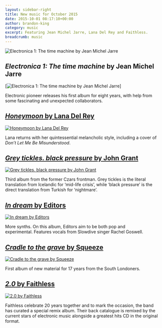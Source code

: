 ```yaml
---
layout: sidebar-right
title: New music for October 2015
date: 2015-10-01 08:17:10+00:00
author: brandon-king
category: music
excerpt: Featuring Jean Michel Jarre, Lana Del Rey and Faithless.
breadcrumb: music
---
```

![Electronica 1: The time machine by Jean Michel Jarre](/images/featured/featured-electronica-1-the-time-machine.jpg)

## <cite>Electronica 1: The time machine</cite> by Jean Michel Jarre

[![Electronica 1: The time machine by Jean Michel Jarre](/images/article/electronica-1-the-time-machine.jpg)]

Electronic pioneer releases his first album for eight years, with help from some fascinating and unexpected collaborators.

## [<cite>Honeymoon</cite> by Lana Del Rey](https://suffolk.spydus.co.uk/cgi-bin/spydus.exe/ENQ/OPAC/BIBENQ/10340245?QRY=CTIBIB%3C%20IRN(55839043)&QRYTEXT=Honeymoon%20%5Bsound%20recording%5D)

[![Honeymoon by Lana Del Rey](/images/article/honeymoon.jpg)](https://suffolk.spydus.co.uk/cgi-bin/spydus.exe/ENQ/OPAC/BIBENQ/10340245?QRY=CTIBIB%3C%20IRN(55839043)&QRYTEXT=Honeymoon%20%5Bsound%20recording%5D)

Lana returns with her quintessential melancholic style, including a cover of <cite>Don&#8217;t Let Me Be Misunderstood</cite>.

## [<cite>Grey tickles. black pressure</cite> by John Grant](https://suffolk.spydus.co.uk/cgi-bin/spydus.exe/ENQ/OPAC/BIBENQ/10331495?QRY=CTIBIB%3C%20IRN(53891835)&QRYTEXT=Grey%20tickles.%20black%20pressure%20%5Bsound%20recording%5D)

[![Grey tickles. black pressure by John Grant](/images/article/grey-tickles-black-pressure.jpg)](https://suffolk.spydus.co.uk/cgi-bin/spydus.exe/ENQ/OPAC/BIBENQ/10331495?QRY=CTIBIB%3C%20IRN(53891835)&QRYTEXT=Grey%20tickles.%20black%20pressure%20%5Bsound%20recording%5D)

Third album from the former Czars frontman. Grey tickles is the literal translation from Icelandic for ‘mid-life crisis’, while ‘black pressure’ is the direct translation from Turkish for ‘nightmare’.

## [<cite>In dream</cite> by Editors](https://suffolk.spydus.co.uk/cgi-bin/spydus.exe/ENQ/OPAC/BIBENQ/10333185?QRY=CTIBIB%3C%20IRN(54577485)&QRYTEXT=In%20dream%20%5Bsound%20recording%5D)

[![In dream by Editors](/images/article/in-dream.jpg)](https://suffolk.spydus.co.uk/cgi-bin/spydus.exe/ENQ/OPAC/BIBENQ/10333185?QRY=CTIBIB%3C%20IRN(54577485)&QRYTEXT=In%20dream%20%5Bsound%20recording%5D)

More synths. On this album, Editors aim to be both pop and experimental. Features vocals from Slowdive singer Rachel Goswell.

## [<cite>Cradle to the grave</cite> by Squeeze](https://suffolk.spydus.co.uk/cgi-bin/spydus.exe/ENQ/OPAC/BIBENQ/10335915?QRY=CTIBIB%3C%20IRN(55563643)&QRYTEXT=Cradle%20to%20the%20grave%20%5Bsound%20recording%5D)

[![Cradle to the grave by Squeeze](/images/article/cradle-to-the-grave.jpg)](https://suffolk.spydus.co.uk/cgi-bin/spydus.exe/ENQ/OPAC/BIBENQ/10335915?QRY=CTIBIB%3C%20IRN(55563643)&QRYTEXT=Cradle%20to%20the%20grave%20%5Bsound%20recording%5D)

First album of new material for 17 years from the South Londoners.

## [<cite>2.0</cite> by Faithless](https://suffolk.spydus.co.uk/cgi-bin/spydus.exe/ENQ/OPAC/BIBENQ/10621446?QRY=CTIBIB%3C%20IRN(54808931)&QRYTEXT=Faithless%202.0%20%5Bsound%20recording%5D)

[![2.0 by Faithless](/images/article/2.0.jpg)](https://suffolk.spydus.co.uk/cgi-bin/spydus.exe/ENQ/OPAC/BIBENQ/10621446?QRY=CTIBIB%3C%20IRN(54808931)&QRYTEXT=Faithless%202.0%20%5Bsound%20recording%5D)

Faithless celebrate 20 years together and to mark the occasion, the band has curated a special remix album. Their back catalogue is remixed by the current stars of electronic music alongside a greatest hits CD in the original format.
